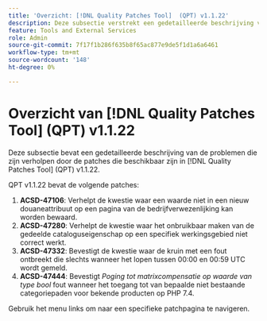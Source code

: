 ```yaml
---
title: 'Overzicht: [!DNL Quality Patches Tool]  (QPT) v1.1.22'
description: Deze subsectie verstrekt een gedetailleerde beschrijving van de kwesties die door de flarden beschikbaar in  [!DNL Quality Patches Tool]  (QPT) v1.1.22 worden bevestigd.
feature: Tools and External Services
role: Admin
source-git-commit: 7f17f1b286f635b8f65ac877e9de5f1d1a6a6461
workflow-type: tm+mt
source-wordcount: '148'
ht-degree: 0%

---
```


# Overzicht van [!DNL Quality Patches Tool] (QPT) v1.1.22

Deze subsectie bevat een gedetailleerde beschrijving van de problemen die zijn verholpen door de patches die beschikbaar zijn in [!DNL Quality Patches Tool] (QPT) v1.1.22.

QPT v1.1.22 bevat de volgende patches:

1. **ACSD-47106**: Verhelpt de kwestie waar een waarde niet in een nieuw douaneattribuut op een pagina van de bedrijfverwezenlijking kan worden bewaard.
1. **ACSD-47280**: Verhelpt de kwestie waar het onbruikbaar maken van de gedeelde cataloguseigenschap op een specifiek werkingsgebied niet correct werkt.
1. **ACSD-47332**: Bevestigt de kwestie waar de kruin met een fout ontbreekt die slechts wanneer het lopen tussen 00:00 en 00:59 UTC wordt gemeld.
1. **ACSD-47444**: Bevestigt _Poging tot matrixcompensatie op waarde van type bool_ fout wanneer het toegang tot van bepaalde niet bestaande categoriepaden voor bekende producten op PHP 7.4.

Gebruik het menu links om naar een specifieke patchpagina te navigeren.
